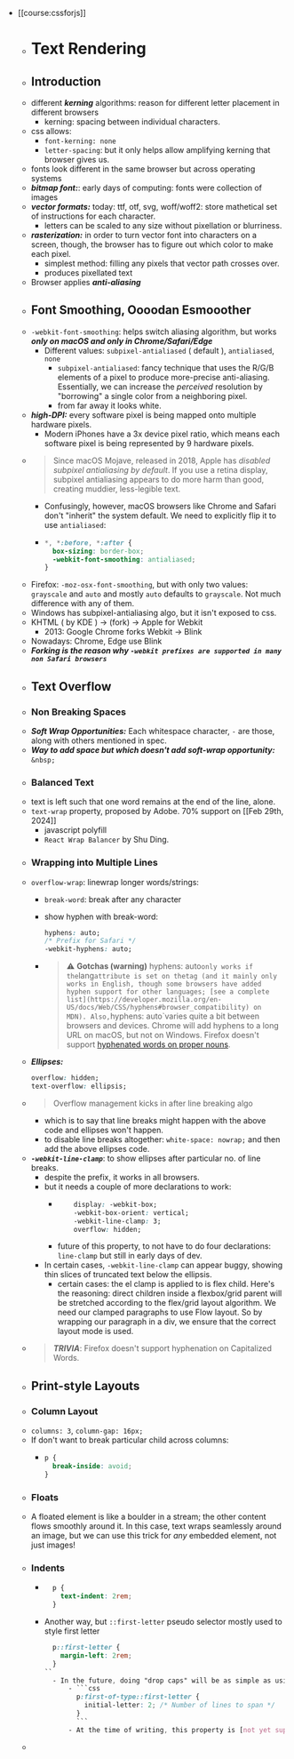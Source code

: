 - [[course:cssforjs]]
	- # Text Rendering
	- ## Introduction
	- different ***kerning*** algorithms: reason for different letter placement in different browsers
		- kerning: spacing between individual characters.
	- css allows:
		- `font-kerning: none`
		- `letter-spacing`: but it only helps allow amplifying kerning that browser gives us.
	- fonts look different in the same browser but across operating systems
	- ***bitmap font:***: early days of computing: fonts were collection of images
	- ***vector formats:*** today: ttf, otf, svg, woff/woff2: store mathetical set of instructions for each character.
		- letters can be scaled to any size without pixellation or blurriness.
	- ***rasterization:*** in order to turn vector font into characters on a screen, though, the browser has to figure out which color to make each pixel.
		- simplest method: filling any pixels that vector path crosses over.
		- produces pixellated text
	- Browser applies ***anti-aliasing***
	- ## Font Smoothing, Oooodan Esmooother
	- `-webkit-font-smoothing`: helps switch aliasing algorithm, but works ***only on macOS and only in Chrome/Safari/Edge***
		- Different values: `subpixel-antialiased` ( default ), `antialiased`, `none`
			- `subpixel-antialiased`: fancy technique that uses the R/G/B elements of a pixel to produce more-precise anti-aliasing. Essentially, we can increase the *perceived* resolution by "borrowing" a single color from a neighboring pixel.
			- from far away it looks white.
	- ***high-DPI:*** every software pixel is being mapped onto multiple hardware pixels.
		- Modern iPhones have a 3x device pixel ratio, which means each software pixel is being represented by 9 hardware pixels.
	- > Since macOS Mojave, released in 2018, Apple has *disabled subpixel antialiasing by default*. If you use a retina display, subpixel antialiasing appears to do more harm than good, creating muddier, less-legible text.
		- Confusingly, however, macOS browsers like Chrome and Safari don't "inherit" the system default. We need to explicitly flip it to use `antialiased`:
		- ```css
		  *, *:before, *:after {
		    box-sizing: border-box;
		    -webkit-font-smoothing: antialiased;
		  }
		  ```
	- Firefox: `-moz-osx-font-smoothing`, but with only two values: `grayscale` and `auto` and mostly `auto` defaults to `grayscale`. Not much difference with any of them.
	- Windows has subpixel-antialiasing algo, but it isn't exposed to css.
	- KHTML ( by KDE ) -> (fork) -> Apple for Webkit
		- 2013: Google Chrome forks Webkit -> Blink
	- Nowadays: Chrome, Edge use Blink
	- ***Forking is the reason why `-webkit prefixes are supported in many non Safari browsers`***
	- ## Text Overflow
	- ### Non Breaking Spaces
	- ***Soft Wrap Opportunities:*** Each whitespace character, `-` are those, along with others mentioned in spec.
	- ***Way to add space but which doesn't add soft-wrap opportunity:*** `&nbsp;`
	- ### Balanced Text
	- text is left such that one word remains at the end of the line, alone.
	- `text-wrap` property, proposed by Adobe. 70% support on [[Feb 29th, 2024]]
		- javascript polyfill
		- `React Wrap Balancer` by Shu Ding.
	- ### Wrapping into Multiple Lines
	- `overflow-wrap`: linewrap longer words/strings:
		- `break-word`: break after any character
		- show hyphen with break-word:
		  
		  ```css
		  hyphens: auto;
		  /* Prefix for Safari */
		  -webkit-hyphens: auto;
		  ```
		- > ⚠️ **Gotchas  (warning)**
		  hyphens: auto` only works if the `lang` attribute is set on the `<html>` tag (and it mainly only works in English, though some browsers have added hyphen support for other languages; [see a complete list](https://developer.mozilla.org/en-US/docs/Web/CSS/hyphens#browser_compatibility) on MDN).
		  > Also, `hyphens: auto`varies quite a bit between browsers and devices. Chrome will add hyphens to a long URL on macOS, but not on Windows. Firefox doesn't support [hyphenated words on proper nouns](https://bugzilla.mozilla.org/show_bug.cgi?id=1550532).
	- ***Ellipses:***
	  ```css
	  overflow: hidden;
	  text-overflow: ellipsis;
	  ```
	- > Overflow management kicks in after line breaking algo
		- which is to say that line breaks might happen with the above code and ellipses won't happen.
		- to disable line breaks altogether: `white-space: nowrap;` and then add the above ellipses code.
	- ***`-webkit-line-clamp`***: to show ellipses after particular no. of line breaks.
		- despite the prefix, it works in all browsers.
		- but it needs a couple of more declarations to work:
			- ```css
			      display: -webkit-box;
			      -webkit-box-orient: vertical;
			      -webkit-line-clamp: 3;
			      overflow: hidden;
			  ```
			- future of this property, to not have to do four declarations: `line-clamp` but still in early days of dev.
		- In certain cases, `-webkit-line-clamp` can appear buggy, showing thin slices of truncated text below the ellipsis.
			- certain cases: the el clamp is applied to is flex child. Here's the reasoning: direct children inside a flexbox/grid parent will 
			  be stretched according to the flex/grid layout algorithm. We need our clamped paragraphs to use Flow layout. So by wrapping our paragraph in a div, we ensure that the correct layout mode is used.
	- > ***TRIVIA***: Firefox doesn't support hyphenation on Capitalized Words.
	- ## Print-style Layouts
	- ### Column Layout
	- `columns: 3`, `column-gap: 16px;`
	- If don't want to break particular child across columns:
		- ```css
		  p {
		    break-inside: avoid;
		  }
		  ```
	- ### Floats
	- A floated element is like a boulder in a stream; the other content flows smoothly around it. In this case, text wraps seamlessly around an image, but we can use this trick for *any* embedded element, not just images!
	- ### Indents
		- ```css
		    p {
		      text-indent: 2rem;
		    }
		  ```
		- Another way, but `::first-letter` pseudo selector mostly used to style first letter
		  ```css
		    p::first-letter {
		      margin-left: 2rem;
		    }
		  ``
			- In the future, doing "drop caps" will be as simple as using a single CSS property:
				- ```css
				  p:first-of-type::first-letter {
				    initial-letter: 2; /* Number of lines to span */
				  }
				  ```
				- At the time of writing, this property is [not yet supported in Firefox](https://caniuse.com/css-initial-letter). Given that this is a purely cosmetic effect, it may be alright to use it anyway, depending on the circumstances.
	-